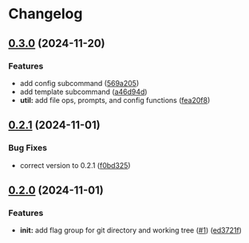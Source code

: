 # Changelog

## [0.3.0](https://github.com/iton0/hkup-cli/compare/v0.2.1...v0.3.0) (2024-11-20)


### Features

* add config subcommand ([569a205](https://github.com/iton0/hkup-cli/commit/569a205c82ca664032bb50ae32466d262a00868c))
* add template subcommand ([a46d94d](https://github.com/iton0/hkup-cli/commit/a46d94de0f5f0f43c3750b3350fbeee979e0ebf8))
* **util:** add file ops, prompts, and config functions ([fea20f8](https://github.com/iton0/hkup-cli/commit/fea20f8222f98a7a2ebbaef17898aea12c3497c4))

## [0.2.1](https://github.com/iton0/hkup-cli/compare/v0.2.0...v0.2.1) (2024-11-01)


### Bug Fixes

* correct version to 0.2.1 ([f0bd325](https://github.com/iton0/hkup-cli/commit/f0bd3251b349c60c5312a7ebb626bf37d775c9d6))

## [0.2.0](https://github.com/iton0/hkup-cli/compare/v0.1.0...v0.2.0) (2024-11-01)


### Features

* **init:** add flag group for git directory and working tree ([#1](https://github.com/iton0/hkup-cli/issues/1)) ([ed3721f](https://github.com/iton0/hkup-cli/commit/ed3721f83354dab268236e2e6ca1a033dcdc1427))
